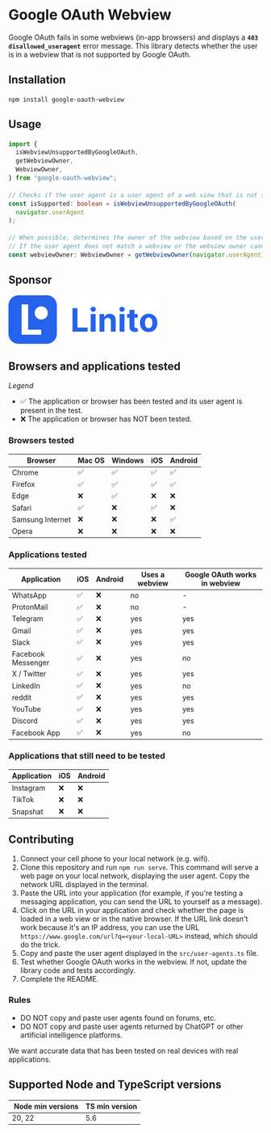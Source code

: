 # Google OAuth Webview

Google OAuth fails in some webviews (in-app browsers) and displays a **`403 disallowed_useragent`** error message. This library detects whether the user is in a webview that is not supported by Google OAuth.

## Installation

```
npm install google-oauth-webview
```

## Usage

```typescript
import {
  isWebviewUnsupportedByGoogleOAuth,
  getWebviewOwner,
  WebviewOwner,
} from "google-oauth-webview";

// Checks if the user agent is a user agent of a web view that is not supported by Google OAuth.
const isSupported: boolean = isWebviewUnsupportedByGoogleOAuth(
  navigator.userAgent
);

// When possible, determines the owner of the webview based on the user agent.
// If the user agent does not match a webview or the webview owner cannot be determined, returns null.
const webviewOwner: WebviewOwner = getWebviewOwner(navigator.userAgent);
```

## Sponsor

[![Linito logo](https://github.com/LoicPoullain/google-oauth-webview/blob/main/sponsors/linito.png)](https://linito.io/?utm_source=github_or_npm&utm_medium=referral&utm_campaign=google-oauth-webview_sponsor_logo)

## Browsers and applications tested

_Legend_

- ✅ The application or browser has been tested and its user agent is present in the test.
- ❌ The application or browser has NOT been tested.

### Browsers tested

| Browser          | Mac OS | Windows | iOS | Android |
| ---------------- | ------ | ------- | --- | ------- |
| Chrome           | ✅     | ✅      | ✅  | ✅      |
| Firefox          | ✅     | ✅      | ✅  | ✅      |
| Edge             | ❌     | ✅      | ❌  | ❌      |
| Safari           | ✅     | ❌      | ✅  | ❌      |
| Samsung Internet | ❌     | ❌      | ❌  | ✅      |
| Opera            | ❌     | ❌      | ❌  | ❌      |

### Applications tested

| Application        | iOS | Android | Uses a webview | Google OAuth works in webview |
| ------------------ | --- | ------- | -------------- | ----------------------------- |
| WhatsApp           | ✅  | ❌      | no             | -                             |
| ProtonMail         | ✅  | ❌      | no             | -                             |
| Telegram           | ✅  | ❌      | yes            | yes                           |
| Gmail              | ✅  | ❌      | yes            | yes                           |
| Slack              | ✅  | ❌      | yes            | yes                           |
| Facebook Messenger | ✅  | ❌      | yes            | no                            |
| X / Twitter        | ✅  | ❌      | yes            | yes                           |
| LinkedIn           | ✅  | ❌      | yes            | no                            |
| reddit             | ✅  | ❌      | yes            | yes                           |
| YouTube            | ✅  | ❌      | yes            | yes                           |
| Discord            | ✅  | ❌      | yes            | yes                           |
| Facebook App       | ✅  | ❌      | yes            | no                            |

### Applications that still need to be tested

| Application | iOS | Android |
| ----------- | --- | ------- |
| Instagram   | ❌  | ❌      |
| TikTok      | ❌  | ❌      |
| Snapshat    | ❌  | ❌      |

## Contributing

1. Connect your cell phone to your local network (e.g. wifi).
2. Clone this repository and run `npm run serve`. This command will serve a web page on your local network, displaying the user agent. Copy the network URL displayed in the terminal.
3. Paste the URL into your application (for example, if you're testing a messaging application, you can send the URL to yourself as a message).
4. Click on the URL in your application and check whether the page is loaded in a web view or in the native browser. If the URL link doesn't work because it's an IP address, you can use the URL `https://www.google.com/url?q=<your-local-URL>` instead, which should do the trick.
5. Copy and paste the user agent displayed in the `src/user-agents.ts` file.
6. Test whether Google OAuth works in the webview. If not, update the library code and tests accordingly.
7. Complete the README.

### Rules

- DO NOT copy and paste user agents found on forums, etc.
- DO NOT copy and paste user agents returned by ChatGPT or other artificial intelligence platforms.

We want accurate data that has been tested on real devices with real applications.

## Supported Node and TypeScript versions

|  Node min versions | TS min version |
| ------------------ | -------------- |
| 20, 22             | 5.6            |
